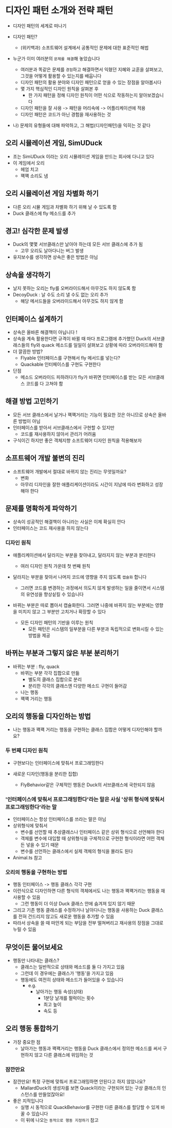 # 디자인 패턴 소개와 전략 패턴

- 디자인 패턴의 세계로 떠나기

- 디자인 패턴?

  - (위키백과) 소프트웨어 설계에서 공통적인 문제에 대한 표준적인 해법

- 누군가 이미 여러분의 `문제를 해결`해 놓았습니다

  - 여러분과 똑같은 문제를 `경험`하고 해결하면서 익혔던 지혜와 교훈을 살펴보고,
    그것을 어떻게 활용할 수 있는지를 배웁니다
  - 디자인 패턴의 활용 분야와 디자인 패턴으로 얻을 수 있는 장점을 알아봅시다
  - 몇 가지 핵심적인 디자인 원칙을 살펴본 후
    - 한 가지 패턴을 정해 디자인 원칙이 어떤 식으로 작동하는지 알아보겠습니다
  - 디자인 패턴을 잘 사용 -> 패턴을 머리속에 -> 어플리케이션에 적용
  - 디자인 패턴은 코드가 아닌 경험을 재사용하는 것

- 나) 문제의 유형들에 대해 파악하고, 그 해법(디자인패턴)을 익히는 것 같다

## 오리 시뮬레이션 게임, SimUDuck

- 조는 SimUDuck 이라는 오리 시뮬레이션 게임을 만드는 회사에 다니고 있다
- 이 게임에서 오리
  - 헤엄 치고
  - 꽥꽥 소리도 냄

## 오리 시뮬레이션 게임 차별화 하기

- 다른 오리 시뮬 게임과 차별화 하기 위해 날 수 있도록 함
- Duck 클래스에 fly 메소드를 추가

## 경고! 심각한 문제 발생

- Duck의 몇몇 서브클래스만 날아야 하는데 모든 서브 클래스에 추가 됨
  - 고무 오리도 날아다니는 버그 발생
- 유지보수를 생각하면 상속은 좋은 방법은 아님

## 상속을 생각하기

- 날지 못하는 오리는 fly를 오버라이드해서 아무것도 하지 않도록 함
- DecoyDuck : 날 수도 소리 낼 수도 없는 오리 추가
  - 해당 메서드들을 오버라이드해서 아무것도 하지 않게 함

## 인터페이스 설계하기

- 상속은 올바른 해결책이 아닙니다 !
- 상속을 계속 활용한다면 규격이 바뀔 때 마다 프로그램에 추가했던 Duck의 서브클래스들의
  fly와 quack 메소드를 일일이 살펴보고 상황에 따라 오버라이드해야 함
- 더 깔끔한 방법?
  - Flyable 인터페이스를 구현해서 fly 메서드를 넣는다?
  - Quackable 인터페이스를 구현도 구현한다
- 단점
  - 메소드 오버라이드 피하려다가 fly가 바뀌면 인터페이스를 받는 모든 서브클래스 코드를 다 고쳐야 함

## 해결 방법 고민하기

- 모든 서브 클래스에서 날거나 꽥꽥거리는 기능이 필요한 것은 아니므로 상속은 올바른 방법이 아님
- 인터페이스를 받아서 서브클래스에서 구현할 수 있지만
  - 코드를 재사용하지 않아서 관리가 어려움
- 구식이긴 하지만 좋은 객체지향 소프트웨어 디자인 원칙을 적용해보자

## 소프트웨어 개발 불변의 진리

- 소프트웨어 개발에서 절대로 바뀌지 않는 진리는 무엇일까요?
  - 변화
  - 아무리 디자인을 잘한 애플리케이션이라도 시간이 지남에 따라 변화하고 성장해야 한다

## 문제를 명확하게 파악하기

- 상속이 성공적인 해결책이 아니라는 사실은 이제 확실히 안다
- 인터페이스는 코드 재사용을 하지 않는다

### 디자인 원칙

- 애플리케이션에서 달라지는 부분을 찾아내고, 달라지지 않는 부분과 분리한다

  - 여러 디자인 원칙 가운데 첫 번째 원칙

- 달라지는 부분을 찾아서 나머지 코드에 영향을 주지 않도록 `캡슐화` 합니다

  - 그러면 코드를 변경하는 과정에서 의도치 않게 발생하는 일을 줄이면서 시스템의 유연성을 향상싵킬 수 있습니다

- 바뀌는 부분은 따로 뽑아서 캡슐화한다. 그러면 나중에 바뀌지 않는 부분에는 영향을 미치지 않고
  그 부분만 고치거나 확장할 수 있다
  - 모든 디자인 패턴의 기반을 이루는 원칙
    - 모든 패턴은 시스템의 일부분을 다른 부분과 독립적으로 변화시킬 수 있는 방법을 제공

## 바뀌는 부분과 그렇지 않은 부분 분리하기

- 바뀌는 부분 : fly, quack
  - 바뀌는 부분 각각 집합으로 만듦
    - 별도의 클래스 집합으로 분리
    - 분리한 각각의 클래스엔 다양한 메소드 구현이 들어감
  - 나는 행동
  - 꽥꽥 거리는 행동

## 오리의 행동을 디자인하는 방법

- 나는 행동과 꽥꽥 거리는 행동을 구현하는 클래스 집합은 어떻게 디자인해야 할까요?

### 두 번째 디자인 원칙

- 구현보다는 인터페이스에 맞춰서 프로그래밍한다

- 새로운 디자인(행동을 분리한 집합)
  - FlyBehavior같은 구체적인 행동은 Duck의 서브클래스에 국한되지 않음

### '인터페이스에 맞춰서 프로그래밍한다'라는 말은 사실 '상위 형식에 맞춰서 프로그래밍한다'라는 말

- 인터페이스는 항상 인터페이스를 쓰라는 말은 아님
- 상위형식에 맞춰서
  - 변수를 선언할 때 추상클래스나 인터페이스 같은 상위 형식으로 선언해야 한다
  - 객체를 변수에 대입할 때 상위형식을 구체적으로 구현한 형식이라면 어떤 객체든 넣을 수 있기 때문
  - 변수를 선언하는 클래스에서 실제 객체의 형식을 몰라도 된다
- Animal.ts 참고

### 오리의 행동을 구현하는 방법

- 행동 인터페이스 -> 행동 클래스 각각 구현
- 이런식으로 디자인하면 다른 형식의 객체에서도 나는 행동과 꽥꽥거리는 행동을 재사용할 수 있음
  - 그런 행동이 더 이상 Duck 클래스 안에 숨겨져 있지 않기 때문
- 그리고 기존 행동 클래스를 수정하거나 날아다니는 행동을 사용하는 Duck 클래스를 전혀 건드리지 않고도
  새로운 행동을 추가할 수 있음
- 따라서 상속을 쓸 때 떠안게 되는 부담을 전부 떨쳐버리고
  재사용의 장점을 그대로 누릴 수 있음

## 무엇이든 물어보세요

- 행동만 나타내는 클래스?
  - 클래스는 일반적으로 상태와 메소드를 둘 다 가지고 있음
  - 그런데 이 경우에는 클래스가 '행동'을 가지고 있음
  - 행동에도 여전히 상태와 메소드가 들어있을 수 있습니다
    - e.g.
      - 날아가는 행동 속성(상태)
        - 1분당 날개를 펄럭이는 횟수
        - 최고 높이
        - 속도 등

## 오리 행동 통합하기

- 가장 중요한 점
  - 날아가는 행동과 꽥꽥거리는 행동을 Duck 클래스에서 정의한 메소드를 써서 구현하지 않고 다른 클래스에 위임하는 것

### 잠깐만요

- 잠깐만요! 특정 구현에 맞춰서 프로그래밍하면 안된다고 하지 않았나요?
  - MallardDuck의 생성자를 보면 Quack이라는 구현되어 있는 구상 클래스의 인스턴스를 만들었잖아요!
- 좋은 지적입니다
  - 실행 시 동적으로 QuackBehavior를 구현한 다른 클래스를 할당할 수 있게 바꿀 수 있습니다
  - 이 뒤에 나오는 `동적으로 행동 지정하기` 참고
